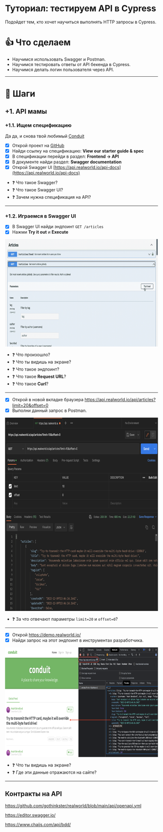 # Туториал: тестируем API в Cypress

Подойдет тем, кто хочет научиться выполнять HTTP запросы в Cypress.

# 👍 Что сделаем

* Научимся использовать Swagger и Postman.
* Научимся тестировать ответы от API бекенда в Cypress.
* Научимся делать логин пользователя через API.

***

# 🔢 Шаги

## +1. API мамы

### +1.1. Ищем спецификацию

Да да, и снова твой любимый [Conduit](https://demo.realworld.io/)

- [x] Открой проект на [GitHub](https://github.com/gothinkster/realworld)
- [x] Найди ссылку на спецификацию: **View our starter guide & spec**
- [x] В спецификации перейди в раздел: **Frontend → API**
- [x] В документе найди раздел: **Swagger documentation**
- [x] Открой Swagger UI [https://api.realworld.io/api-docs](https://api.realworld.io/api-docs)

* ❓ Что такое Swagger?
* ❓ Что такое Swagger UI?
* ❓ Зачем нужна спецификация на API?

***

### +1.2. Играемся в Swagger UI

- [x] В Swagger UI найди эндпоинт `GET /articles`
- [x] Нажми **Try it out** и **Execute**

<img alt="Как использовать Swagger" 
     width="800" height="354" src="assets/test_api/try_swagger_ui.gif">

* ❓ Что произошло?
* ❓ Что ты видишь на экране?
* ❓ Что такое эндпоинт?
* ❓ Что такое **Request URL**?
* ❓ Что такое **Curl**?

***

- [x] Открой в новой вкладке браузера https://api.realworld.io/api/articles?limit=20&offset=0
- [x] Выполни данный запрос в Postman.

<img alt="GET запрос в Postman" 
     width="800" height="637" src="assets/test_api/xhr_in_postman.png">

* ❓ За что отвечают параметры `limit=20` и `offset=0`?

***

- [x] Открой https://demo.realworld.io/
- [x] Найди запрос на этот эндпоинт в инструментах разработчика.

<img alt="XHR запрос в Dev Tools" 
     width="800" height="361" src="assets/test_api/xhr_in_dev_tools.png">

* ❓ Что ты видишь на экране?
* ❓ Где эти данные отражаются на сайте?

***

## Контракты на API

https://github.com/gothinkster/realworld/blob/main/api/openapi.yml

https://editor.swagger.io/

https://www.chaijs.com/api/bdd/

